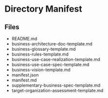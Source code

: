 # Directory Manifest

## Files

- README.md
- business-architecture-doc-template.md
- business-glossary-template.md
- business-rules-template.md
- business-use-case-realization-template.md
- business-use-case-spec-template.md
- business-vision-template.md
- manifest.json
- manifest.md
- supplementary-business-spec-template.md
- target-organization-assessment-template.md
